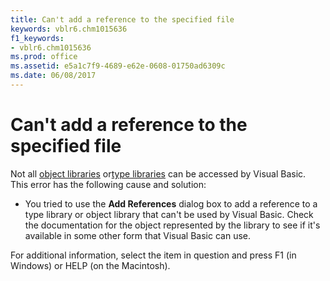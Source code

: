 ```yaml
---
title: Can't add a reference to the specified file
keywords: vblr6.chm1015636
f1_keywords:
- vblr6.chm1015636
ms.prod: office
ms.assetid: e5a1c7f9-4689-e62e-0608-01750ad6309c
ms.date: 06/08/2017
---
```



# Can't add a reference to the specified file

Not all [object libraries](../../Glossary/vbe-glossary.md#object-library) or[type libraries](../../Glossary/vbe-glossary.md#type-library) can be accessed by Visual Basic. This error has the following cause and solution:



- You tried to use the  **Add References** dialog box to add a reference to a type library or object library that can't be used by Visual Basic. Check the documentation for the object represented by the library to see if it's available in some other form that Visual Basic can use.
    

For additional information, select the item in question and press F1 (in Windows) or HELP (on the Macintosh).

